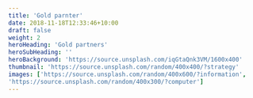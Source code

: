 ```yaml
---
title: 'Gold parnter'
date: 2018-11-18T12:33:46+10:00
draft: false
weight: 2
heroHeading: 'Gold partners'
heroSubHeading: ''
heroBackground: 'https://source.unsplash.com/iqGtaQnk3VM/1600x400'
thumbnail: 'https://source.unsplash.com/random/400x400/?strategy'
images: ['https://source.unsplash.com/random/400x600/?information', 
'https://source.unsplash.com/random/400x300/?computer']
---
```



